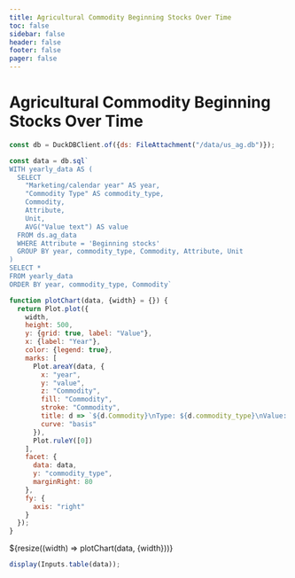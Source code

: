 ```yaml
---
title: Agricultural Commodity Beginning Stocks Over Time
toc: false
sidebar: false
header: false
footer: false
pager: false
---
```


# Agricultural Commodity Beginning Stocks Over Time


```js
const db = DuckDBClient.of({ds: FileAttachment("/data/us_ag.db")});
```

```js
const data = db.sql`
WITH yearly_data AS (
  SELECT
    "Marketing/calendar year" AS year,
    "Commodity Type" AS commodity_type,
    Commodity,
    Attribute,
    Unit,
    AVG("Value text") AS value
  FROM ds.ag_data
  WHERE Attribute = 'Beginning stocks'
  GROUP BY year, commodity_type, Commodity, Attribute, Unit
)
SELECT *
FROM yearly_data
ORDER BY year, commodity_type, Commodity`
```


```js
function plotChart(data, {width} = {}) {
  return Plot.plot({
    width,
    height: 500,
    y: {grid: true, label: "Value"},
    x: {label: "Year"},
    color: {legend: true},
    marks: [
      Plot.areaY(data, {
        x: "year",
        y: "value",
        z: "Commodity",
        fill: "Commodity",
        stroke: "Commodity",
        title: d => `${d.Commodity}\nType: ${d.commodity_type}\nValue: ${d.value.toFixed(2)} ${d.Unit}`,
        curve: "basis"
      }),
      Plot.ruleY([0])
    ],
    facet: {
      data: data,
      y: "commodity_type",
      marginRight: 80
    },
    fy: {
      axis: "right"
    }
  });
}
```


<div class="grid grid-cols-1">
    <div class="card">
        ${resize((width) => plotChart(data, {width}))}
    </div>
</div>

```js
display(Inputs.table(data));
```